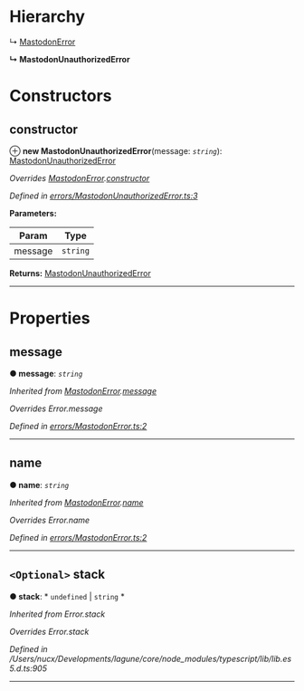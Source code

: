 

# Hierarchy

↳  [MastodonError](_errors_mastodonerror_.mastodonerror.md)

**↳ MastodonUnauthorizedError**

# Constructors

<a id="constructor"></a>

##  constructor

⊕ **new MastodonUnauthorizedError**(message: *`string`*): [MastodonUnauthorizedError](_errors_mastodonunauthorizederror_.mastodonunauthorizederror.md)

*Overrides [MastodonError](_errors_mastodonerror_.mastodonerror.md).[constructor](_errors_mastodonerror_.mastodonerror.md#constructor)*

*Defined in [errors/MastodonUnauthorizedError.ts:3](https://github.com/lagunehq/core/blob/8aa3625/src/errors/MastodonUnauthorizedError.ts#L3)*

**Parameters:**

| Param | Type |
| ------ | ------ |
| message | `string` |

**Returns:** [MastodonUnauthorizedError](_errors_mastodonunauthorizederror_.mastodonunauthorizederror.md)

___

# Properties

<a id="message"></a>

##  message

**● message**: *`string`*

*Inherited from [MastodonError](_errors_mastodonerror_.mastodonerror.md).[message](_errors_mastodonerror_.mastodonerror.md#message)*

*Overrides Error.message*

*Defined in [errors/MastodonError.ts:2](https://github.com/lagunehq/core/blob/8aa3625/src/errors/MastodonError.ts#L2)*

___
<a id="name"></a>

##  name

**● name**: *`string`*

*Inherited from [MastodonError](_errors_mastodonerror_.mastodonerror.md).[name](_errors_mastodonerror_.mastodonerror.md#name)*

*Overrides Error.name*

*Defined in [errors/MastodonError.ts:2](https://github.com/lagunehq/core/blob/8aa3625/src/errors/MastodonError.ts#L2)*

___
<a id="stack"></a>

## `<Optional>` stack

**● stack**: * `undefined` &#124; `string`
*

*Inherited from Error.stack*

*Overrides Error.stack*

*Defined in /Users/nucx/Developments/lagune/core/node_modules/typescript/lib/lib.es5.d.ts:905*

___

